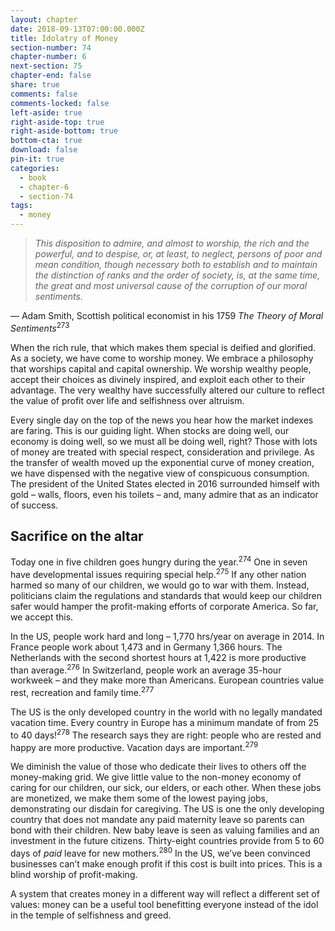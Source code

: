 ```yaml
---
layout: chapter
date: 2018-09-13T07:00:00.000Z
title: Idolatry of Money
section-number: 74
chapter-number: 6
next-section: 75
chapter-end: false
share: true
comments: false
comments-locked: false
left-aside: true
right-aside-top: true
right-aside-bottom: true
bottom-cta: true
download: false
pin-it: true
categories:
  - book
  - chapter-6
  - section-74
tags:
  - money
---
```

> _This disposition to admire, and almost to worship, the rich and the powerful,
> and to despise, or, at least, to neglect, persons of poor and mean condition,
> though necessary both to establish and to maintain the distinction of ranks
> and the order of society, is, at the same time, the great and most universal
> cause of the corruption of our moral sentiments._

— Adam Smith, Scottish political economist in his
    1759 _The Theory of Moral Sentiments_<sup>273</sup>

When the rich rule, that which makes them special is deified and
glorified. As a society, we have come to worship money. We embrace
a philosophy that worships capital and capital ownership. We
worship wealthy people, accept their choices as divinely inspired,
and exploit each other to their advantage. The very wealthy have
successfully altered our culture to reflect the value of profit over life
and selfishness over altruism.

Every single day on the top of the news you hear how the market
indexes are faring. This is our guiding light. When stocks are doing
well, our economy is doing well, so we must all be doing well,
right? Those with lots of money are treated with special respect,
consideration and privilege. As the transfer of wealth moved up the
exponential curve of money creation, we have dispensed with the
negative view of conspicuous consumption. The president of the
United States elected in 2016 surrounded himself with gold – walls,
floors, even his toilets – and, many admire that as an indicator
of success.

## Sacrifice on the altar

Today one in five children goes hungry during the year.<sup>274</sup> One in
seven have developmental issues requiring special help.<sup>275</sup> If any
other nation harmed so many of our children, we would go to war
with them. Instead, politicians claim the regulations and standards
that would keep our children safer would hamper the profit-making
efforts of corporate America. So far, we accept this.

In the US, people work hard and long – 1,770 hrs/year on average in 2014. In France people work about 1,473 and in Germany 1,366 hours.
The Netherlands with the second shortest hours at 1,422 is more
    productive than average.<sup>276</sup> In Switzerland, people work an average 35-hour workweek – and they make more than Americans. European
    countries value rest, recreation and family time.<sup>277</sup>

The US is the only developed country in the world with no legally
mandated vacation time. Every country in Europe has a minimum
mandate of from 25 to 40 days!<sup>278</sup> The research says they are right:
people who are rested and happy are more productive. Vacation days
are important.<sup>279</sup>

We diminish the value of those who dedicate their lives to others
off the money-making grid. We give little value to the non-money
economy of caring for our children, our sick, our elders, or each
other. When these jobs are monetized, we make them some of the
lowest paying jobs, demonstrating our disdain for caregiving. The
US is one the only developing country that does not mandate any
paid maternity leave so parents can bond with their children. New
baby leave is seen as valuing families and an investment in the future
citizens. Thirty-eight countries provide from 5 to 60 days of _paid_
leave for new mothers.<sup>280</sup> In the US, we’ve been convinced businesses
can’t make enough profit if this cost is built into prices. This is a
blind worship of profit-making.

A system that creates money in a different way will reflect a different
set of values: money can be a useful tool benefitting everyone instead
of the idol in the temple of selfishness and greed.
